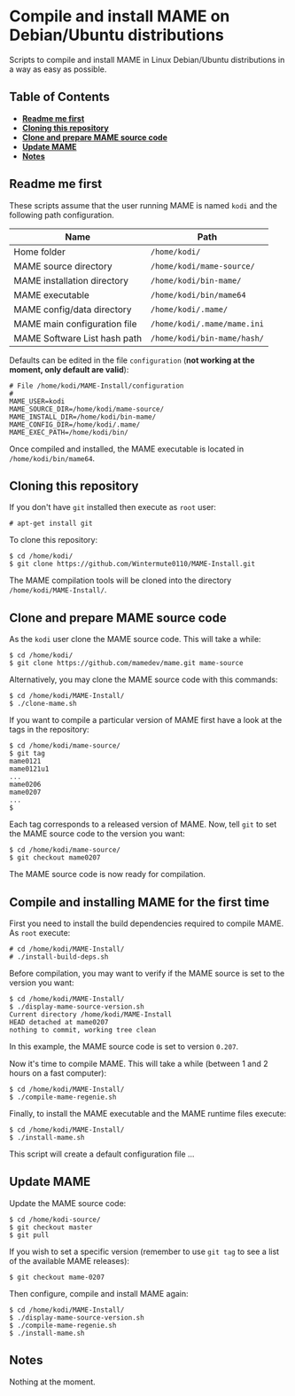 # Compile and install MAME on Debian/Ubuntu distributions #

Scripts to compile and install MAME in Linux Debian/Ubuntu distributions in a way as easy as
possible.

## Table of Contents

* **[Readme me first](#readme-me-first)**
* **[Cloning this repository](#cloning-this-repository)**
* **[Clone and prepare MAME source code](#clone-and-prepare-MAME-source-code)**
* **[Update MAME](#update-mame)**
* **[Notes](#notes)**

## Readme me first ##

These scripts assume that the user running MAME is named `kodi` and the following path configuration.

| Name                         | Path                        |
|------------------------------|-----------------------------|
| Home folder                  | `/home/kodi/`               |
| MAME source directory        | `/home/kodi/mame-source/`   |
| MAME installation directory  | `/home/kodi/bin-mame/`      |
| MAME executable              | `/home/kodi/bin/mame64`     |
| MAME config/data directory   | `/home/kodi/.mame/`         |
| MAME main configuration file | `/home/kodi/.mame/mame.ini` |
| MAME Software List hash path | `/home/kodi/bin-mame/hash/` |

Defaults can be edited in the file `configuration` (**not working at the moment, only default
are valid**):
```
# File /home/kodi/MAME-Install/configuration
#
MAME_USER=kodi
MAME_SOURCE_DIR=/home/kodi/mame-source/
MAME_INSTALL_DIR=/home/kodi/bin-mame/
MAME_CONFIG_DIR=/home/kodi/.mame/
MAME_EXEC_PATH=/home/kodi/bin/
```

Once compiled and installed, the MAME executable is located in `/home/kodi/bin/mame64`.

## Cloning this repository ##

If you don't have `git` installed then execute as `root` user:
```
# apt-get install git
```

To clone this repository:
```
$ cd /home/kodi/
$ git clone https://github.com/Wintermute0110/MAME-Install.git
```

The MAME compilation tools will be cloned into the directory 
`/home/kodi/MAME-Install/`.

## Clone and prepare MAME source code ##

As the `kodi` user clone the MAME source code. This will take a while:
```
$ cd /home/kodi/
$ git clone https://github.com/mamedev/mame.git mame-source
```

Alternatively, you may clone the MAME source code with this commands:
```
$ cd /home/kodi/MAME-Install/
$ ./clone-mame.sh
```

If you want to compile a particular version of MAME first have a look at the
tags in the repository:
```
$ cd /home/kodi/mame-source/
$ git tag
mame0121
mame0121u1
...
mame0206
mame0207
...
$ 
```

Each tag corresponds to a released version of MAME. Now, tell `git` to set the
MAME source code to the version you want:
```
$ cd /home/kodi/mame-source/
$ git checkout mame0207
```

The MAME source code is now ready for compilation.

## Compile and installing MAME for the first time ##

First you need to install the build dependencies required to compile MAME.
As `root` execute:
```
# cd /home/kodi/MAME-Install/
# ./install-build-deps.sh
```

Before compilation, you may want to verify if the MAME source is set to the version you want:
```
$ cd /home/kodi/MAME-Install/
$ ./display-mame-source-version.sh
Current directory /home/kodi/MAME-Install
HEAD detached at mame0207
nothing to commit, working tree clean
```

In this example, the MAME source code is set to version `0.207`.

Now it's time to compile MAME. This will take a while (between 1 and 2 hours on a fast computer):
```
$ cd /home/kodi/MAME-Install/
$ ./compile-mame-regenie.sh
```

Finally, to install the MAME executable and the MAME runtime files execute:
```
$ cd /home/kodi/MAME-Install/
$ ./install-mame.sh
```

This script will create a default configuration file ...

## Update MAME ##

Update the MAME source code:
```
$ cd /home/kodi-source/
$ git checkout master
$ git pull
```

If you wish to set a specific version (remember to use `git tag` to see a list of the 
available MAME releases):
```
$ git checkout mame-0207
```

Then configure, compile and install MAME again:
```
$ cd /home/kodi/MAME-Install/
$ ./display-mame-source-version.sh
$ ./compile-mame-regenie.sh
$ ./install-mame.sh
```

## Notes ##

Nothing at the moment.
